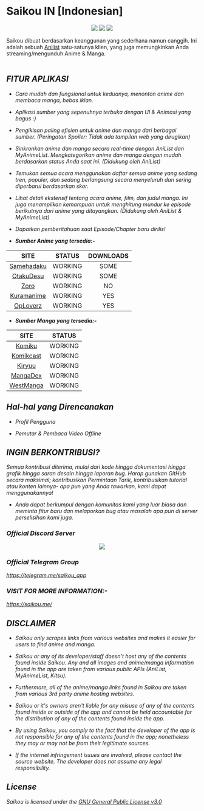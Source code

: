 # **Saikou IN [Indonesian]**
<p align="center">
   <a href="https://discord.gg/2T7TunuwFZ"><img src="https://img.shields.io/badge/Discord-7289DA?style=for-the-badge&logo=discord&logoColor=white"></a>
   <a href="https://telegram.me/saikou_app" ><img src="https://img.shields.io/badge/Telegram-2CA5E0?style=for-the-badge&logo=telegram&logoColor=white"></a> 
   <a href="https://github.com/saikou-app/saikou/releases"><img src="https://img.shields.io/github/downloads/saikou-app/saikou/total?color=%233DDC84&logo=android&logoColor=%23fff&style=for-the-badge"></a>
</p>

Saikou dibuat berdasarkan keanggunan yang sederhana namun canggih. Ini adalah sebuah [Anilist](https://anilist.co/) satu-satunya klien, yang juga memungkinkan Anda streaming/mengunduh Anime & Manga.
<br><br>
<i>




<!--<img src="https://github.com/saikou-app/saikou-app.github.io/blob/main/assets/Screenshot_20220330-175525.png?raw=true" style="width: 23%;margin:16px;" />&nbsp;&nbsp;<img src="https://github.com/saikou-app/saikou-app.github.io/blob/main/assets/Screenshot_20220330-175542.png?raw=true" style="width: 23%;margin:16px;" />&nbsp;&nbsp;<img src="https://github.com/saikou-app/saikou-app.github.io/blob/main/assets/Screenshot_20220330-175551.png?raw=true" style="width: 23%;margin:16px;" />&nbsp;&nbsp;<img src="https://github.com/saikou-app/saikou-app.github.io/blob/main/assets/Screenshot_20220330-175600.png?raw=true" style="width: 23%;margin:16px;" />&nbsp;&nbsp;<img src="https://github.com/saikou-app/saikou-app.github.io/blob/main/assets/Screenshot_20220330-183102.png?raw=true" style="width: 23%;margin:16px;" />&nbsp;&nbsp;<img src="https://github.com/saikou-app/saikou-app.github.io/blob/main/assets/Screenshot_20220330-183112.png?raw=true" style="width: 23%;margin:16px;" />&nbsp;&nbsp;<img src="https://github.com/saikou-app/saikou-app.github.io/blob/main/assets/Screenshot_20220330-183120.png?raw=true" style="width: 23%;margin:16px;" />&nbsp;&nbsp;<img src="https://github.com/saikou-app/saikou-app.github.io/blob/main/assets/Screenshot_20220330-182352.png?raw=true" style="width: 23%;margin:16px;" />&nbsp;&nbsp;<img src="https://github.com/saikou-app/saikou-app.github.io/blob/main/assets/Screenshot_20220330-182421.png?raw=true" style="width: 23%;margin:16px;" />-->


## FITUR APLIKASI

- Cara mudah dan fungsional untuk keduanya, menonton anime dan membaca manga, bebas iklan.

- Aplikasi sumber yang sepenuhnya terbuka dengan UI & Animasi yang bagus :)

- Pengikisan paling efisien untuk anime dan manga dari berbagai sumber. (_Peringatan Spoiler: Tidak ada tampilan web yang dirugikan_)

- Sinkronkan anime dan manga secara real-time dengan AniList dan MyAnimeList. Mengkategorikan anime dan manga dengan mudah berdasarkan status Anda saat ini. (Didukung oleh AniList)

- Temukan semua acara menggunakan daftar semua anime yang sedang tren, populer, dan sedang berlangsung secara menyeluruh dan sering diperbarui berdasarkan skor.

- Lihat detail ekstensif tentang acara anime, film, dan judul manga. Ini juga menampilkan kemampuan untuk menghitung mundur ke episode berikutnya dari anime yang ditayangkan. (Didukung oleh AniList & MyAnimeList)

- Dapatkan pemberitahuan saat Episode/Chapter baru dirilis!


* **Sumber Anime yang tersedia:-**

|                            SITE                            |   STATUS    | DOWNLOADS |
|:----------------------------------------------------------:|:-----------:|:---------:|
|             [Samehadaku](https://samehadaku.cam)           |   WORKING   |   SOME    |
|             [OtakuDesu](https://otakudesu.lol)             |   WORKING   |   SOME    |
|                  [Zoro](https://zoro.to)                   |   WORKING   |    NO     |
|                 [Kuramanime](https://kuramanime.net)       |   WORKING   |    YES    |
|             [OpLoverz](https://oploverz.top)               |   WORKING   |    YES    |


* **Sumber Manga yang tersedia:-**

|                    SITE                    |   STATUS    |
|:------------------------------------------:|:-----------:|
|  [Komiku](https://komiku.id)               |   WORKING   |
|    [Komikcast](https://komikcast.site)     |   WORKING   |
|     [Kiryuu](https://kiryuu.co)            |   WORKING   |
|      [MangaDex](https://mangadex.org)      |   WORKING   |
|  [WestManga](https://westmanga.info)       |   WORKING   |

## Hal-hal yang Direncanakan

- Profil Pengguna

- Pemutar & Pembaca Video Offline


## INGIN BERKONTRIBUSI?

Semua kontribusi diterima, mulai dari kode hingga dokumentasi hingga grafik hingga saran desain hingga laporan bug. Harap gunakan GitHub secara maksimal; kontribusikan Permintaan Tarik, kontribusikan tutorial atau konten lainnya- apa pun yang Anda tawarkan, kami dapat menggunakannya! 

- Anda dapat berkumpul dengan komunitas kami yang luar biasa dan meminta fitur baru dan melaporkan bug atau masalah apa pun di server perselisihan kami juga.

### Official Discord Server
 
<p align="center">
 <a href="https://discord.gg/2T7TunuwFZ">
  <img src="https://invidget.switchblade.xyz/2T7TunuwFZ">
 </a>
</p>

### Official Telegram Group

https://telegram.me/saikou_app

### VISIT FOR MORE INFORMATION:-

https://saikou.me/

## DISCLAIMER

* Saikou only scrapes links from various websites and makes it easier for users to find anime and manga. 

* Saikou or any of its developer/staff doesn't host any of the contents found inside Saikou. Any and all images and anime/manga information found in the app are taken from various public APIs (AniList, MyAnimeList, Kitsu). 

* Furthermore, all of the anime/manga links found in Saikou are taken from various 3rd party anime hosting websites.

* Saikou or it's owners aren't liable for any misuse of any of the contents found inside or outside of the app and cannot be held accountable for the distribution of any of the contents found inside the app. 

* By using Saikou, you comply to the fact that the developer of the app is not responsible for any of the contents found in the app; nonetheless they may or may not be from their legitimate sources. 

* If the internet infringement issues are involved, please contact the source website. The developer does not assume any legal responsibility.

## License

Saikou is licensed under the [GNU General Public License v3.0](LICENSE.md)
